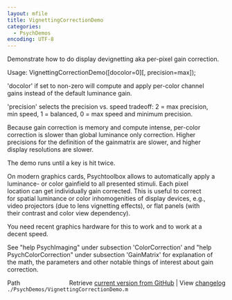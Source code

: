 ```yaml
---
layout: mfile
title: VignettingCorrectionDemo
categories:
  - PsychDemos
encoding: UTF-8
---
```


Demonstrate how to do display devignetting aka per-pixel gain correction.  

Usage: VignettingCorrectionDemo([docolor=0][, precision=max]);  

'docolor' if set to non-zero will compute and apply per-color channel  
gains instead of the default luminance gain.  

'precision' selects the precision vs. speed tradeoff: 2 = max precision,  
min speed, 1 = balanced, 0 = max speed and minimum precision.  

Because gain correction is memory and compute intense, per-color  
correction is slower than global luminance only correction. Higher  
precisions for the definition of the gainmatrix are slower, and higher  
display resolutions are slower.  

The demo runs until a key is hit twice.  

On modern graphics cards, Psychtoolbox allows to automatically apply a  
luminance- or color gainfield to all presented stimuli. Each pixel  
location can get individually gain corrected. This is useful to correct  
for spatial luminance or color inhomogenities of display devices, e.g.,  
video projectors (due to lens vignetting effects), or flat panels (with  
their contrast and color view dependency).  

You need recent graphics hardware for this to work and to work at a  
decent speed.  

See "help PsychImaging" under subsection 'ColorCorrection' and "help  
PsychColorCorrection" under subsection 'GainMatrix' for explanation of  
the math, the parameters and other notable things of interest about gain  
correction.  



<div class="code_header" style="text-align:right;">
  <span style="float:left;">Path&nbsp;&nbsp;</span> <span class="counter">Retrieve <a href=
  "https://raw.github.com/Psychtoolbox-3/Psychtoolbox-3/beta/./PsychDemos/VignettingCorrectionDemo.m">current version from GitHub</a> | View <a href=
  "https://github.com/Psychtoolbox-3/Psychtoolbox-3/commits/beta/./PsychDemos/VignettingCorrectionDemo.m">changelog</a></span>
</div>
<div class="code">
  <code>./PsychDemos/VignettingCorrectionDemo.m</code>
</div>

